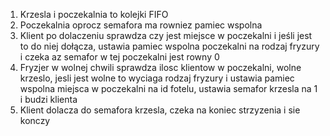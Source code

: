 1. Krzesla i poczekalnia to kolejki FIFO
1. Poczekalnia oprocz semafora ma rowniez pamiec wspolna
1. Klient po dolaczeniu sprawdza czy jest miejsce w poczekalni i jeśli jest to do niej dołącza, ustawia pamiec wspolna poczekalni na rodzaj fryzury i czeka az semafor w tej poczekalni jest rowny 0
1. Fryzjer w wolnej chwili sprawdza ilosc klientow w poczekalni, wolne krzeslo, jesli jest wolne to wyciaga rodzaj fryzury i ustawia pamiec wspolna miejsca w poczekalni na id fotelu, ustawia semafor krzesla na 1 i budzi klienta
1. Klient dolacza do semafora krzesla, czeka na koniec strzyzenia i sie konczy

